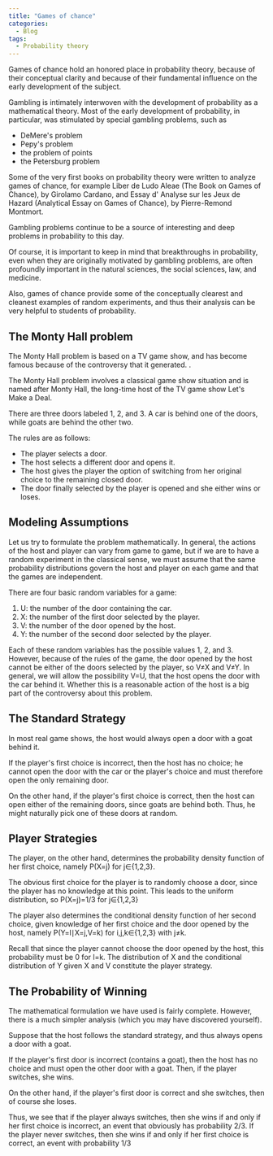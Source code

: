 ```yaml
---
title: "Games of chance"
categories:
  - Blog
tags:
  - Probability theory
---
```


Games of chance hold an honored place in probability theory, because of their conceptual clarity and because of their fundamental influence on the early development of the subject. 


Gambling is intimately interwoven with the development of probability as a mathematical theory. Most of the early development of probability, in particular, was stimulated by special gambling problems, such as

<ul>

<li>DeMere's problem</li>
<li>Pepy's problem</li>
<li>the problem of points</li>
<li>the Petersburg problem</li>

</ul>

Some of the very first books on probability theory were written to analyze games of chance, for example Liber de Ludo Aleae (The Book on Games of Chance), by Girolamo Cardano, and Essay d' Analyse sur les Jeux de Hazard (Analytical Essay on Games of Chance), by Pierre-Remond Montmort. 

Gambling problems continue to be a source of interesting and deep problems in probability to this day.

Of course, it is important to keep in mind that breakthroughs in probability, even when they are originally motivated by gambling problems, are often profoundly important in the natural sciences, the social sciences, law, and medicine. 

Also, games of chance provide some of the conceptually clearest and cleanest examples of random experiments, and thus their analysis can be very helpful to students of probability.


<h2> The Monty Hall problem </h2>

The Monty Hall problem is based on a TV game show, and has become famous because of the controversy that it generated. .

The Monty Hall problem involves a classical game show situation and is named after Monty Hall, the long-time host of the TV game show Let's Make a Deal.

There are three doors labeled 1, 2, and 3. A car is behind one of the doors, while goats are behind the other two.


The rules are as follows:

<ul>
<li>The player selects a door.</li>
<li>The host selects a different door and opens it.</li>
<li>The host gives the player the option of switching from her original choice to the remaining closed door.</li>
<li>The door finally selected by the player is opened and she either wins or loses.</li>
</ul>

<h2> Modeling Assumptions</h2>

Let us try to formulate the problem mathematically. In general, the actions of the host and player can vary from game to game, but if we are to have a random experiment in the classical sense, we must assume that the same probability distributions govern the host and player on each game and that the games are independent.

There are four basic random variables for a game:
<ol>
<li>U: the number of the door containing the car.</li>
<li>X: the number of the first door selected by the player.</li>
<li>V: the number of the door opened by the host.</li>
<li>Y: the number of the second door selected by the player.</li>
</ol>

Each of these random variables has the possible values 1, 2, and 3. However, because of the rules of the game, the door opened by the host cannot be either of the doors selected by the player, so V≠X and V≠Y. In general, we will allow the possibility V=U, that the host opens the door with the car behind it. Whether this is a reasonable action of the host is a big part of the controversy about this problem.

<h2>The Standard Strategy</h2>

In most real game shows, the host would always open a door with a goat behind it.

If the player's first choice is incorrect, then the host has no choice; he cannot open the door with the car or the player's choice and must therefore open the only remaining door.

On the other hand, if the player's first choice is correct, then the host can open either of the remaining doors, since goats are behind both. Thus, he might naturally pick one of these doors at random.

<h2>Player Strategies</h2>

The player, on the other hand, determines the probability density function of her first choice, namely P(X=j) for j∈{1,2,3}. 

The obvious first choice for the player is to randomly choose a door, since the player has no knowledge at this point. This leads to the uniform distribution, so P(X=j)=1/3 for j∈{1,2,3}

The player also determines the conditional density function of her second choice, given knowledge of her first choice and the door opened by the host, namely P(Y=l∣X=j,V=k) for i,j,k∈{1,2,3} with j≠k. 

Recall that since the player cannot choose the door opened by the host, this probability must be 0 for l=k. The distribution of X and the conditional distribution of Y given X and V constitute the player strategy.

<h2>The Probability of Winning</h2>

The mathematical formulation we have used is fairly complete. However, there is a much simpler analysis (which you may have discovered yourself).

Suppose that the host follows the standard strategy, and thus always opens a door with a goat.

If the player's first door is incorrect (contains a goat), then the host has no choice and must open the other door with a goat. Then, if the player switches, she wins. 

On the other hand, if the player's first door is correct and she switches, then of course she loses. 

Thus, we see that if the player always switches, then she wins if and only if her first choice is incorrect, an event that obviously has probability 2/3. If the player never switches, then she wins if and only if her first choice is correct, an event with probability 1/3